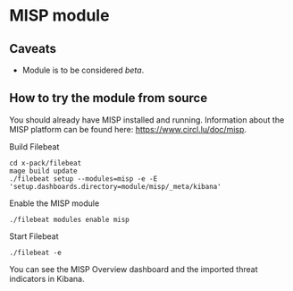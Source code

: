 # MISP module

## Caveats

* Module is to be considered _beta_.

## How to try the module from source

You should already have MISP installed and running. Information about the MISP platform can be found here: https://www.circl.lu/doc/misp.

Build Filebeat

```
cd x-pack/filebeat
mage build update
./filebeat setup --modules=misp -e -E 'setup.dashboards.directory=module/misp/_meta/kibana'
```

Enable the MISP module

```
./filebeat modules enable misp
```

Start Filebeat

```
./filebeat -e
```

You can see the MISP Overview dashboard and the imported threat indicators in Kibana.
